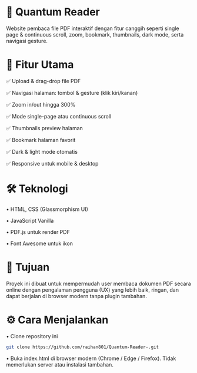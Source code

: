 # 📖 Quantum Reader
Website pembaca file PDF interaktif dengan fitur canggih seperti single page & continuous scroll, zoom, bookmark, thumbnails, dark mode, serta navigasi gesture.

# 🚀 Fitur Utama

✅ Upload & drag-drop file PDF

✅ Navigasi halaman: tombol & gesture
(klik kiri/kanan)

✅ Zoom in/out hingga 300%

✅ Mode single-page atau continuous scroll

✅ Thumbnails preview halaman

✅ Bookmark halaman favorit

✅ Dark & light mode otomatis

✅ Responsive untuk mobile & desktop

# 🛠 Teknologi

• HTML, CSS (Glassmorphism UI)

• JavaScript Vanilla

• PDF.js untuk render PDF

• Font Awesome untuk ikon

# 🎯 Tujuan
Proyek ini dibuat untuk mempermudah user membaca dokumen PDF secara online dengan pengalaman pengguna (UX) yang lebih baik, ringan, dan dapat berjalan di browser modern tanpa plugin tambahan.

# ⚙️ Cara Menjalankan
• Clone repository ini
```bash
git clone https://github.com/raihan801/Quantum-Reader-.git
```
• Buka index.html di browser modern (Chrome / Edge / Firefox).
Tidak memerlukan server atau instalasi tambahan.


